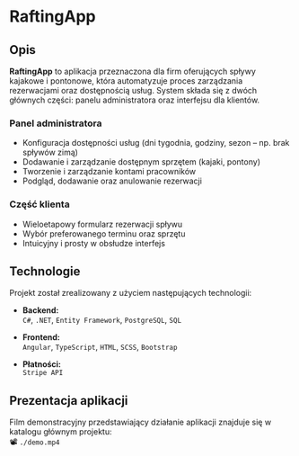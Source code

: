# RaftingApp

## Opis

**RaftingApp** to aplikacja przeznaczona dla firm oferujących spływy kajakowe i pontonowe, która automatyzuje proces zarządzania rezerwacjami oraz dostępnością usług. System składa się z dwóch głównych części: panelu administratora oraz interfejsu dla klientów.

### Panel administratora

- Konfiguracja dostępności usług (dni tygodnia, godziny, sezon – np. brak spływów zimą)
- Dodawanie i zarządzanie dostępnym sprzętem (kajaki, pontony)
- Tworzenie i zarządzanie kontami pracowników
- Podgląd, dodawanie oraz anulowanie rezerwacji

### Część klienta

- Wieloetapowy formularz rezerwacji spływu
- Wybór preferowanego terminu oraz sprzętu
- Intuicyjny i prosty w obsłudze interfejs

## Technologie

Projekt został zrealizowany z użyciem następujących technologii:

- **Backend:**  
  `C#`, `.NET`, `Entity Framework`, `PostgreSQL`, `SQL`

- **Frontend:**  
  `Angular`, `TypeScript`, `HTML`, `SCSS`, `Bootstrap`

- **Płatności:**  
  `Stripe API`

## Prezentacja aplikacji

Film demonstracyjny przedstawiający działanie aplikacji znajduje się w katalogu głównym projektu:  
📽️ `./demo.mp4`

